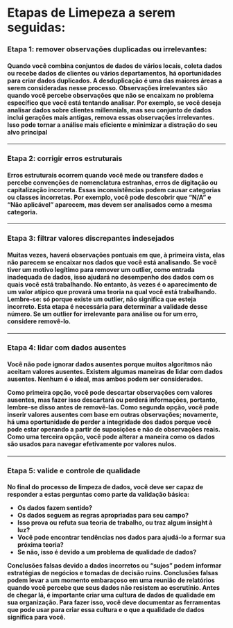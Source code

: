 # Etapas de Limepeza a serem seguidas:

<h3>Etapa 1: remover observações duplicadas ou irrelevantes: </h3>
<h4>Quando você combina conjuntos de dados de vários locais, coleta dados ou recebe dados de clientes ou vários departamentos, há oportunidades para criar dados duplicados. A desduplicação é uma das maiores áreas a serem consideradas nesse processo. Observações irrelevantes são quando você percebe observações que não se encaixam no problema específico que você está tentando analisar. Por exemplo, se você deseja analisar dados sobre clientes millennials, mas seu conjunto de dados inclui gerações mais antigas, remova essas observações irrelevantes. Isso pode tornar a análise mais eficiente e minimizar a distração do seu alvo principal</h4>
<hr>
<h3>Etapa 2: corrigir erros estruturais </h3>
<h4>Erros estruturais ocorrem quando você mede ou transfere dados e percebe convenções de nomenclatura estranhas, erros de digitação ou capitalização incorreta. Essas inconsistências podem causar categorias ou classes incorretas. Por exemplo, você pode descobrir que “N/A” e “Não aplicável” aparecem, mas devem ser analisados como a mesma categoria.</h4>
<hr>
<h3>Etapa 3: filtrar valores discrepantes indesejados </h3>
<h4>Muitas vezes, haverá observações pontuais em que, à primeira vista, elas não parecem se encaixar nos dados que você está analisando. Se você tiver um motivo legítimo para remover um outlier, como entrada inadequada de dados, isso ajudará no desempenho dos dados com os quais você está trabalhando. No entanto, às vezes é o aparecimento de um valor atípico que provará uma teoria na qual você está trabalhando. Lembre-se: só porque existe um outlier, não significa que esteja incorreto. Esta etapa é necessária para determinar a validade desse número. Se um outlier for irrelevante para análise ou for um erro, considere removê-lo.</h4>
<hr>
<h3>Etapa 4: lidar com dados ausentes</h3>
<h4>Você não pode ignorar dados ausentes porque muitos algoritmos não aceitam valores ausentes. Existem algumas maneiras de lidar com dados ausentes. Nenhum é o ideal, mas ambos podem ser considerados.<br>

Como primeira opção, você pode descartar observações com valores ausentes, mas fazer isso descartará ou perderá informações, portanto, lembre-se disso antes de removê-las.
Como segunda opção, você pode inserir valores ausentes com base em outras observações; novamente, há uma oportunidade de perder a integridade dos dados porque você pode estar operando a partir de suposições e não de observações reais.
Como uma terceira opção, você pode alterar a maneira como os dados são usados para navegar efetivamente por valores nulos.</h4>

<hr>
<h3>Etapa 5: valide e controle de qualidade</h3>
<h4>No final do processo de limpeza de dados, você deve ser capaz de responder a estas perguntas como parte da validação básica:<br>

- Os dados fazem sentido?
- Os dados seguem as regras apropriadas para seu campo?
- Isso prova ou refuta sua teoria de trabalho, ou traz algum insight à luz?
- Você pode encontrar tendências nos dados para ajudá-lo a formar sua próxima teoria?
- Se não, isso é devido a um problema de qualidade de dados?<br>

Conclusões falsas devido a dados incorretos ou “sujos” podem informar estratégias de negócios e tomadas de decisão ruins. Conclusões falsas podem levar a um momento embaraçoso em uma reunião de relatórios quando você percebe que seus dados não resistem ao escrutínio. Antes de chegar lá, é importante criar uma cultura de dados de qualidade em sua organização. Para fazer isso, você deve documentar as ferramentas que pode usar para criar essa cultura e o que a qualidade de dados significa para você.</h4>
